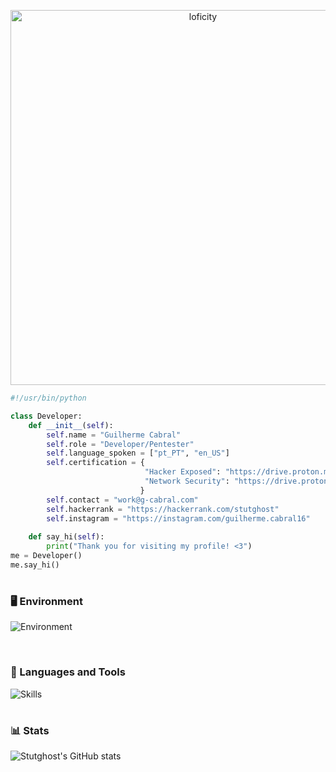 <p align="center">
<img alt="loficity" width="600px" src="https://github.com/HyunCafe/HyunCafe/raw/main/assests/loficity.gif"</img>
</p>

```python
#!/usr/bin/python

class Developer:
    def __init__(self):
        self.name = "Guilherme Cabral"
        self.role = "Developer/Pentester"
        self.language_spoken = ["pt_PT", "en_US"]
        self.certification = {
                              "Hacker Exposed": "https://drive.proton.me/urls/YGJH542X70#VdGEZDixXXaX",
                              "Network Security": "https://drive.proton.me/urls/SPZS71EB30#EeFsrnzag8sE"
                             }
        self.contact = "work@g-cabral.com"
        self.hackerrank = "https://hackerrank.com/stutghost"
        self.instagram = "https://instagram.com/guilherme.cabral16"
        
    def say_hi(self):
        print("Thank you for visiting my profile! <3")
me = Developer()
me.say_hi()
```

#

### 🖥 Environment
![Environment](https://skillicons.dev/icons?i=linux,vscode)

<br>

### 🧰 Languages and Tools
![Skills](https://skillicons.dev/icons?i=py,bash,c,cpp,cs)

#

### 📊 Stats

![Stutghost's GitHub stats](https://github-readme-stats.vercel.app/api?username=stutghost&show_icons=true&theme=gruvbox)

